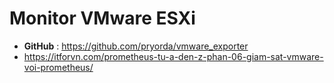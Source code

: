 # Monitor VMware ESXi
- **GitHub** : https://github.com/pryorda/vmware_exporter
- https://itforvn.com/prometheus-tu-a-den-z-phan-06-giam-sat-vmware-voi-prometheus/
